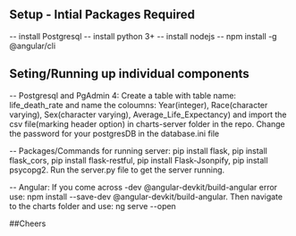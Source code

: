 ## Setup - Intial Packages Required
-- install Postgresql
-- install python 3+ 
-- install nodejs
-- npm install -g @angular/cli 

## Seting/Running up individual components
-- Postgresql and PgAdmin 4:  Create a table with table name: life_death_rate and name the coloumns: Year(integer), Race(character varying), Sex(character varying), Average_Life_Expectancy) and import the csv file(marking header option) in charts-server folder in the repo. Change the password for your postgresDB in the database.ini file 

-- Packages/Commands for running server: pip install flask, pip install flask_cors, pip install flask-restful, pip install Flask-Jsonpify,
                                    pip install psycopg2. Run the server.py file to get the server running. 

-- Angular: If you come across -dev @angular-devkit/build-angular error use: npm install --save-dev @angular-devkit/build-angular.
            Then navigate to the charts folder and use: ng serve --open
           
##Cheers
            
                                    
 
